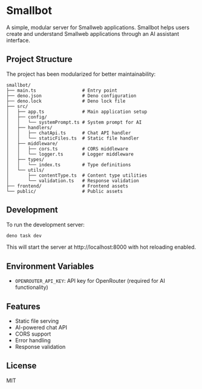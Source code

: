 # Smallbot

A simple, modular server for Smallweb applications. Smallbot helps users create and understand Smallweb applications through an AI assistant interface.

## Project Structure

The project has been modularized for better maintainability:

```
smallbot/
├── main.ts                 # Entry point
├── deno.json               # Deno configuration
├── deno.lock               # Deno lock file
├── src/
│   ├── app.ts              # Main application setup
│   ├── config/
│   │   └── systemPrompt.ts # System prompt for AI
│   ├── handlers/
│   │   ├── chatApi.ts      # Chat API handler
│   │   └── staticFiles.ts  # Static file handler
│   ├── middleware/
│   │   ├── cors.ts         # CORS middleware
│   │   └── logger.ts       # Logger middleware
│   ├── types/
│   │   └── index.ts        # Type definitions
│   └── utils/
│       ├── contentType.ts  # Content type utilities
│       └── validation.ts   # Response validation
├── frontend/               # Frontend assets
└── public/                 # Public assets
```

## Development

To run the development server:

```bash
deno task dev
```

This will start the server at http://localhost:8000 with hot reloading enabled.

## Environment Variables

- `OPENROUTER_API_KEY`: API key for OpenRouter (required for AI functionality)

## Features

- Static file serving
- AI-powered chat API
- CORS support
- Error handling
- Response validation

## License

MIT 